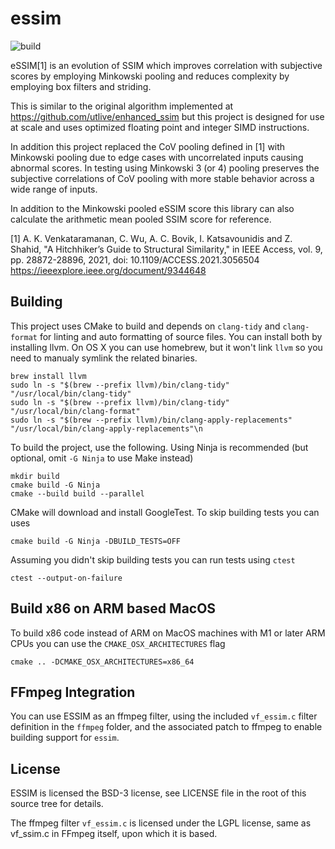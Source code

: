 # essim

![build](https://github.com/facebookresearch/essim/actions/workflows/cmake.yml/badge.svg)

eSSIM[1] is an evolution of SSIM which improves correlation with
subjective scores by employing Minkowski pooling
and reduces complexity by employing box filters and striding.

This is similar to the original algorithm implemented at
https://github.com/utlive/enhanced_ssim but this project is designed
for use at scale and uses optimized floating point and integer SIMD
instructions.

In addition this project replaced the CoV pooling defined in [1] with
Minkowski pooling due to edge cases with uncorrelated inputs causing
abnormal scores. In testing using Minkowski 3 (or 4) pooling preserves
the subjective correlations of CoV pooling with more stable behavior
across a wide range of inputs.

In addition to the Minkowski pooled eSSIM score this library can also
calculate the arithmetic mean pooled SSIM score for reference.

[1] A. K. Venkataramanan, C. Wu, A. C. Bovik, I. Katsavounidis and Z. Shahid, "A Hitchhiker’s Guide to Structural Similarity," in IEEE Access, vol. 9, pp. 28872-28896, 2021, doi: 10.1109/ACCESS.2021.3056504
https://ieeexplore.ieee.org/document/9344648

## Building

This project uses CMake to build and depends on `clang-tidy` and
`clang-format` for linting and auto formatting of source files. You
can install both by installing llvm. On OS X you can use homebrew, but
it won't link `llvm` so you need to manualy symlink the related
binaries.

``` shell
brew install llvm
sudo ln -s "$(brew --prefix llvm)/bin/clang-tidy" "/usr/local/bin/clang-tidy"
sudo ln -s "$(brew --prefix llvm)/bin/clang-tidy" "/usr/local/bin/clang-format"
sudo ln -s "$(brew --prefix llvm)/bin/clang-apply-replacements" "/usr/local/bin/clang-apply-replacements"\n
```

To build the project, use the following. Using Ninja is recommended (but optional, omit `-G Ninja` to use Make instead)

``` shell
mkdir build
cmake build -G Ninja
cmake --build build --parallel
```

CMake will download and install GoogleTest. To skip building tests you can uses

``` shell
cmake build -G Ninja -DBUILD_TESTS=OFF
```

Assuming you didn't skip building tests you can run tests using `ctest`

``` shell
ctest --output-on-failure
```

## Build x86 on ARM based MacOS

To build x86 code instead of ARM on MacOS machines with M1 or later
ARM CPUs you can use the `CMAKE_OSX_ARCHITECTURES` flag

``` shell
cmake .. -DCMAKE_OSX_ARCHITECTURES=x86_64
```

## FFmpeg Integration

You can use ESSIM as an ffmpeg filter, using the included `vf_essim.c`
filter definition in the `ffmpeg` folder, and the associated
patch to ffmpeg to enable building support for `essim`.

## License

ESSIM is licensed the BSD-3 license, see LICENSE file in the root of
this source tree for details.

The ffmpeg filter `vf_essim.c` is licensed under the LGPL license,
same as vf_ssim.c in FFmpeg itself, upon which it is based.
